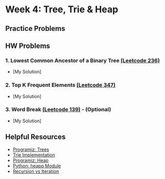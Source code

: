 # Week 4: Tree, Trie & Heap

## Practice Problems

## HW Problems

### 1. Lowest Common Ancestor of a Binary Tree [(Leetcode 236)](https://leetcode.com/problems/lowest-common-ancestor-of-a-binary-tree/description/)

-   [My Solution]

### 2. Top K Frequent Elements [(Leetcode 347)](https://leetcode.com/problems/top-k-frequent-elements/description/?envType=problem-list-v2&envId=heap-priority-queue)

-   [My Solution]

### 3. Word Break [(Leetcode 139)](https://leetcode.com/problems/word-break/editorial/?envType=problem-list-v2&envId=trie) - (Optional)

-   [My Solution]

## Helpful Resources

-   [Programiz: Trees](https://www.programiz.com/dsa/trees)
-   [Trie Implementation](https://towardsdatascience.com/implementing-a-trie-data-structure-in-python-in-less-than-100-lines-of-code-a877ea23c1a1)
-   [Programiz: Heap](https://www.programiz.com/dsa/heap-data-structure)
-   [Python: heapq Module](https://docs.python.org/3/library/heapq.html)
-   [Recursion vs Iteration](https://clouddevs.com/python/recursion-and-iteration/)
